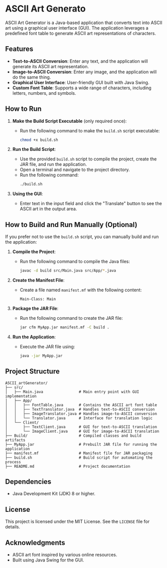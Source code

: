 # ASCII Art Generato
ASCII Art Generator is a Java-based application that converts text into ASCII art using a graphical user interface (GUI). The application leverages a predefined font table to generate ASCII art representations of characters.

## Features
- **Text-to-ASCII Conversion**: Enter any text, and the application will generate its ASCII art representation.
- **Image-to-ASCII Conversion**: Enter any image, and the application will do the same thing.
- **Graphical User Interface**: User-friendly GUI built with Java Swing.
- **Custom Font Table**: Supports a wide range of characters, including letters, numbers, and symbols.

## How to Run

1. **Make the Build Script Executable** (only required once):
   - Run the following command to make the `build.sh` script executable:
     ```sh
     chmod +x build.sh
     ```

2. **Run the Build Script**:
   - Use the provided `build.sh` script to compile the project, create the JAR file, and run the application.
   - Open a terminal and navigate to the project directory.
   - Run the following command:
     ```sh
     ./build.sh
     ```

3. **Using the GUI**:
   - Enter text in the input field and click the "Translate" button to see the ASCII art in the output area.

## How to Build and Run Manually (Optional)

If you prefer not to use the `build.sh` script, you can manually build and run the application:

1. **Compile the Project**:
   - Run the following command to compile the Java files:
     ```sh
     javac -d build src/Main.java src/App/*.java
     ```

2. **Create the Manifest File**:
   - Create a file named `manifest.mf` with the following content:
     ```
     Main-Class: Main
     ```

3. **Package the JAR File**:
   - Run the following command to create the JAR file:
     ```sh
     jar cfm MyApp.jar manifest.mf -C build .
     ```

4. **Run the Application**:
   - Execute the JAR file using:
     ```sh
     java -jar MyApp.jar
     ```

## Project Structure

```
ASCII_artGenerator/
├── src/
│   ├── Main.java                # Main entry point with GUI implementation
│   ├── App/
│   │   ├── FontTable.java       # Contains the ASCII art font table
│   │   ├── TextTranslator.java  # Handles text-to-ASCII conversion
│   │   ├── ImageTranslator.java # Handles image-to-ASCII conversion
│   │   └── Translator.java      # Interface for translation logic
│   └── Client/
│       ├── TextClient.java      # GUI for text-to-ASCII translation
│       └── ImageClient.java     # GUI for image-to-ASCII translation
├── Build/                       # Compiled classes and build artifacts
├── MyApp.jar                    # Prebuilt JAR file for running the application
├── manifest.mf                  # Manifest file for JAR packaging
├── build.sh                     # Build script for automating the process
├── README.md                    # Project documentation
```

## Dependencies
- Java Development Kit (JDK) 8 or higher.

## License
This project is licensed under the MIT License. See the `LICENSE` file for details.

## Acknowledgments
- ASCII art font inspired by various online resources.
- Built using Java Swing for the GUI.
